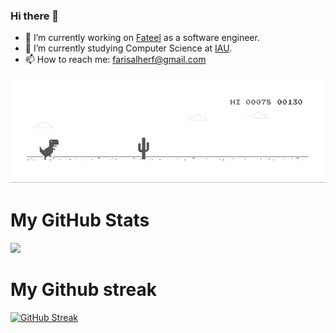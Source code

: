 ### Hi there 👋

- 🔭 I’m currently working on [Fateel](https://fateel.sa/) as a software engineer.
- 🌱 I’m currently studying Computer Science at [IAU](https://www.iau.edu.sa/).
- 📫 How to reach me: farisalherf@gmail.com

![Dino](https://raw.githubusercontent.com/farishrf/farishrf/master/dino.gif)

# My GitHub Stats
<picture>
  <source
    srcset="https://github-readme-stats.vercel.app/api?username=farishrf&show_icons=true&theme=tokyonight&card_width=820"
    media="(prefers-color-scheme: dark)"
  />
  <source
    srcset="https://github-readme-stats.vercel.app/api?username=farishrf&show_icons=true&card_width=820"
    media="(prefers-color-scheme: light), (prefers-color-scheme: no-preference)"
  />
  <img src="https://github-readme-stats.vercel.app/api?username=farishrf&show_icons=true&card_width=820" />
</picture>

# My Github streak

[![GitHub Streak](https://streak-stats.demolab.com?user=farishrf&theme=holi-theme&card_width=820)](https://streak-stats.demolab.com?user=farishrf)

